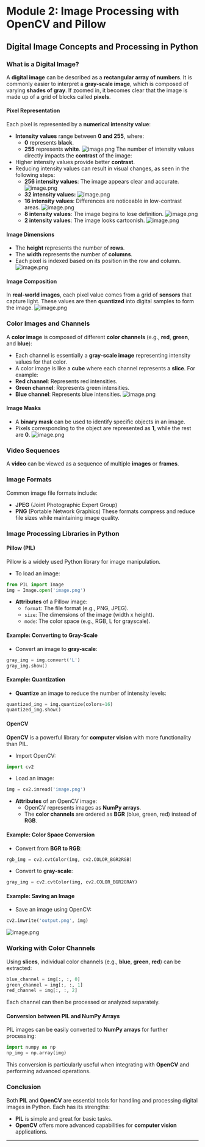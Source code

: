 

# Module 2: Image Processing with OpenCV and Pillow
## Digital Image Concepts and Processing in Python
### What is a Digital Image?
A **digital image** can be described as a **rectangular array of numbers**. It is commonly easier to interpret a **gray-scale image**, which is composed of varying **shades of gray**. If zoomed in, it becomes clear that the image is made up of a grid of blocks called **pixels**.
#### Pixel Representation
Each pixel is represented by a **numerical intensity value**:
- **Intensity values** range between **0 and 255**, where:
	- **0** represents **black**.
	- **255** represents **white**.
![image.png](https://prod-files-secure.s3.us-west-2.amazonaws.com/03e82b26-cccb-4906-bb56-adabcbdc0655/fa1bb4aa-313a-44c2-a7b3-7fa4a8432b08/image.png?X-Amz-Algorithm=AWS4-HMAC-SHA256&X-Amz-Content-Sha256=UNSIGNED-PAYLOAD&X-Amz-Credential=ASIAZI2LB466ZE76Z2PS%2F20250208%2Fus-west-2%2Fs3%2Faws4_request&X-Amz-Date=20250208T081757Z&X-Amz-Expires=3600&X-Amz-Security-Token=IQoJb3JpZ2luX2VjEHAaCXVzLXdlc3QtMiJGMEQCIBlBtSDBjLaVDnGKI7CRkARhrStq6WRuVOHKw2N81b4mAiAw6cPCGkwTZYnwno83N3m9TDl2ciWk%2BP0PuNUh1hMFiyqIBAiJ%2F%2F%2F%2F%2F%2F%2F%2F%2F%2F8BEAAaDDYzNzQyMzE4MzgwNSIMi2uz6Sw0tiXHwD%2FOKtwDQEQCR6Wv%2B45jiekGtT4EF7yK5YSTwzyQZx%2Bk7R23DSxoWXJArGF2vMhThoUscwaxwKXNusl3etT2MKV0h7JR%2BbxKntOpEsopvWKs3%2FvWOWoSDL2Bi8huKSpDILlhyYxCv1gO3eV%2F0I50UjWNJxVZYrrpdGyD4pG9VVe8CzwvsPgi2AKrqFJt5Zb4r8xY1KN3Kn%2FNRF7Pa6U5eafMnzUw3yw7LWPVtmC9lxkMeTxL9we9gb5bNQuBhCZS4iOw6YL8goTStlxBC4OLut4ZKfH7VK5WA%2BhAiPY760YhDiCRlwR4JpuCTPqneOZ4NMvJB17vAWkQ8%2FGe3jykovEhL61EaVmogMUHEmAZZSNzn6nG8p%2Bi5iPlVhdp%2B66T7BxW8FoHUXq6XUIC6cVJlN9a%2FIKwVU0SdLdFuKCPNhIchYA%2BREBwxCqB9sJEIEWVZIvapzC%2B8O7CSOa251YHyth8WA%2F7fjArVK0TjJJPyxOESVfjsLmcRkxeK9JZFP2B4sD9jBU3GcJMlVe6pOOZrlpw8NoZQGVjwgajqFj50s%2BfL0iVA2PbDnybSrqH6%2FMeSroTzNUsJoLXfkvWpaRp1wZcnxwxZHtRxHqg%2F%2B0Iw0U4RicK89fOR6Y6QNFEvoSlgZYwpI6cvQY6pgEbHLNKJ5ffjnOCjZrGO3NQN1Rax9rfnzTLYlpvw1kKNhUPjWO0VFAgctKaI5KJDnC5uenhQj5yKBYp%2FeCJBOrBsL72sIR7mwdYwn3JZ3Vzgboksr8JpDkkw6%2BjFi0U4jJw6VaZXR8ohM4Sv2XGNgoBRoI3RisTYKd%2BFy8D%2Bz5BUV9to1lYFRoIoKud1OTzDkZbXufYE%2BiJBX867aAg7g94%2FFgovyxp&X-Amz-Signature=15f8ab925b5c01b0dd00e6f31c063139be8c1c9739ba5c0c1d440c6011d45f97&X-Amz-SignedHeaders=host&x-id=GetObject)
The number of intensity values directly impacts the **contrast** of the image:
- Higher intensity values provide better **contrast**.
- Reducing intensity values can result in visual changes, as seen in the following steps:
	- **256 intensity values**: The image appears clear and accurate.
![image.png](https://prod-files-secure.s3.us-west-2.amazonaws.com/03e82b26-cccb-4906-bb56-adabcbdc0655/0de7dfb4-99dc-4b87-8932-5165b3c3b775/image.png?X-Amz-Algorithm=AWS4-HMAC-SHA256&X-Amz-Content-Sha256=UNSIGNED-PAYLOAD&X-Amz-Credential=ASIAZI2LB4666PLOSV2F%2F20250208%2Fus-west-2%2Fs3%2Faws4_request&X-Amz-Date=20250208T081757Z&X-Amz-Expires=3600&X-Amz-Security-Token=IQoJb3JpZ2luX2VjEHAaCXVzLXdlc3QtMiJHMEUCIEMaVyI3GhHMkST%2F7Fleno%2For3Nd1%2BuUQEO2Vu4X8DhFAiEApxIDR9i3rJzSuI3wr1t4KainymlkIQHBkKHBmk9CCMEqiAQIiP%2F%2F%2F%2F%2F%2F%2F%2F%2F%2FARAAGgw2Mzc0MjMxODM4MDUiDGguQ1zM61ANQmSvuyrcA5w7zTXbOteLWd0E7lbnvQQLPUEW30d%2FdOZ7R8Wjsv2EUEB3FG%2Bog4VSXGd%2FqcuTUTcL8jBvdDBvZWwaY0f6j90IBsc6Y37slHQTfPl%2FgKaGnVWhmnA6PnW8sGavDDoHX3e%2BAjr1gzUTjhlXIMrexaFV36UfxoYAyl9SX8KkXPrtUdATXyML1hzalbDaNFYDfcD27tBEhFqvWsPdqMYRhJz%2BxAq7hxrB5ly1OTXisVNhVi1ZBmMiEPBK3F7fy1AWaOZqtGiO9o5KlR%2BcMJxmoNgFVPzbLcn6WzLf5caEdMFmhCsSj1NYPGY571Re25qHRJCOi81WcfVAmZ8jXxm9EollwcPnf%2Fx%2FcDKfd%2FYcLPqsVdVjj%2B7Ck8Nrm8JWXbvdExpIyUvL2MjfmBkM%2BBU%2F1C4mrFYDCoeKe5Sy7WeoAvPLyNzLVGJs7Dua5oNmE4MzhJ9wm9GH9vqhR6tH6tp0gHnF85DQHjFDGyWlnh8cIiLwMrqvM9ryvrlB7BNU4O8kk5ZW%2BKlBLTk5HzV6yoajEucDdaJvoD90fXSRgRPpd6vwveFacg0skFiFf7YG13kSonjHUW%2BxzF0vQ%2BJvhp9iCctfl%2FuM2yA84OENKUVVWWzZt16H4xU75MciLlc8MJmOnL0GOqUBYIbRdTG4DpInCR1s4U9fgLNuMir40iN3GUHwswTG6NEP4U%2B%2BTvL9e5YkIsPOJiWEIeP57MwpoX0n7l0tiHtzB1BbdcsHVBhD%2FN7JsCt%2BfK0GNQjYX5JviJHr7hN%2BBmY96QJnm7kDS2fJ4cAsKbQbSDweOhg6mIKryQHz3rDV687nxwPaURinZrups60wjEfTjXU9ZHtv8tVNUS2Jc4wPg1I12grd&X-Amz-Signature=315edcfc53784e49c32bc2102c0de66a9631232a880f46ae6fc9f62f443ca383&X-Amz-SignedHeaders=host&x-id=GetObject)
	- **32 intensity values:**
![image.png](https://prod-files-secure.s3.us-west-2.amazonaws.com/03e82b26-cccb-4906-bb56-adabcbdc0655/7eb81f08-b190-4c5a-ba2b-2a498a15b2c4/image.png?X-Amz-Algorithm=AWS4-HMAC-SHA256&X-Amz-Content-Sha256=UNSIGNED-PAYLOAD&X-Amz-Credential=ASIAZI2LB4666PLOSV2F%2F20250208%2Fus-west-2%2Fs3%2Faws4_request&X-Amz-Date=20250208T081757Z&X-Amz-Expires=3600&X-Amz-Security-Token=IQoJb3JpZ2luX2VjEHAaCXVzLXdlc3QtMiJHMEUCIEMaVyI3GhHMkST%2F7Fleno%2For3Nd1%2BuUQEO2Vu4X8DhFAiEApxIDR9i3rJzSuI3wr1t4KainymlkIQHBkKHBmk9CCMEqiAQIiP%2F%2F%2F%2F%2F%2F%2F%2F%2F%2FARAAGgw2Mzc0MjMxODM4MDUiDGguQ1zM61ANQmSvuyrcA5w7zTXbOteLWd0E7lbnvQQLPUEW30d%2FdOZ7R8Wjsv2EUEB3FG%2Bog4VSXGd%2FqcuTUTcL8jBvdDBvZWwaY0f6j90IBsc6Y37slHQTfPl%2FgKaGnVWhmnA6PnW8sGavDDoHX3e%2BAjr1gzUTjhlXIMrexaFV36UfxoYAyl9SX8KkXPrtUdATXyML1hzalbDaNFYDfcD27tBEhFqvWsPdqMYRhJz%2BxAq7hxrB5ly1OTXisVNhVi1ZBmMiEPBK3F7fy1AWaOZqtGiO9o5KlR%2BcMJxmoNgFVPzbLcn6WzLf5caEdMFmhCsSj1NYPGY571Re25qHRJCOi81WcfVAmZ8jXxm9EollwcPnf%2Fx%2FcDKfd%2FYcLPqsVdVjj%2B7Ck8Nrm8JWXbvdExpIyUvL2MjfmBkM%2BBU%2F1C4mrFYDCoeKe5Sy7WeoAvPLyNzLVGJs7Dua5oNmE4MzhJ9wm9GH9vqhR6tH6tp0gHnF85DQHjFDGyWlnh8cIiLwMrqvM9ryvrlB7BNU4O8kk5ZW%2BKlBLTk5HzV6yoajEucDdaJvoD90fXSRgRPpd6vwveFacg0skFiFf7YG13kSonjHUW%2BxzF0vQ%2BJvhp9iCctfl%2FuM2yA84OENKUVVWWzZt16H4xU75MciLlc8MJmOnL0GOqUBYIbRdTG4DpInCR1s4U9fgLNuMir40iN3GUHwswTG6NEP4U%2B%2BTvL9e5YkIsPOJiWEIeP57MwpoX0n7l0tiHtzB1BbdcsHVBhD%2FN7JsCt%2BfK0GNQjYX5JviJHr7hN%2BBmY96QJnm7kDS2fJ4cAsKbQbSDweOhg6mIKryQHz3rDV687nxwPaURinZrups60wjEfTjXU9ZHtv8tVNUS2Jc4wPg1I12grd&X-Amz-Signature=042605c96fba4bbd2b9237a6af5ccb89a48c9837bdd363ec51e252d5ed6bb829&X-Amz-SignedHeaders=host&x-id=GetObject)
	- **16 intensity values**: Differences are noticeable in low-contrast areas.
![image.png](https://prod-files-secure.s3.us-west-2.amazonaws.com/03e82b26-cccb-4906-bb56-adabcbdc0655/6bf56d44-9a14-4b7b-98c2-1f00b8630f0c/image.png?X-Amz-Algorithm=AWS4-HMAC-SHA256&X-Amz-Content-Sha256=UNSIGNED-PAYLOAD&X-Amz-Credential=ASIAZI2LB4666PLOSV2F%2F20250208%2Fus-west-2%2Fs3%2Faws4_request&X-Amz-Date=20250208T081757Z&X-Amz-Expires=3600&X-Amz-Security-Token=IQoJb3JpZ2luX2VjEHAaCXVzLXdlc3QtMiJHMEUCIEMaVyI3GhHMkST%2F7Fleno%2For3Nd1%2BuUQEO2Vu4X8DhFAiEApxIDR9i3rJzSuI3wr1t4KainymlkIQHBkKHBmk9CCMEqiAQIiP%2F%2F%2F%2F%2F%2F%2F%2F%2F%2FARAAGgw2Mzc0MjMxODM4MDUiDGguQ1zM61ANQmSvuyrcA5w7zTXbOteLWd0E7lbnvQQLPUEW30d%2FdOZ7R8Wjsv2EUEB3FG%2Bog4VSXGd%2FqcuTUTcL8jBvdDBvZWwaY0f6j90IBsc6Y37slHQTfPl%2FgKaGnVWhmnA6PnW8sGavDDoHX3e%2BAjr1gzUTjhlXIMrexaFV36UfxoYAyl9SX8KkXPrtUdATXyML1hzalbDaNFYDfcD27tBEhFqvWsPdqMYRhJz%2BxAq7hxrB5ly1OTXisVNhVi1ZBmMiEPBK3F7fy1AWaOZqtGiO9o5KlR%2BcMJxmoNgFVPzbLcn6WzLf5caEdMFmhCsSj1NYPGY571Re25qHRJCOi81WcfVAmZ8jXxm9EollwcPnf%2Fx%2FcDKfd%2FYcLPqsVdVjj%2B7Ck8Nrm8JWXbvdExpIyUvL2MjfmBkM%2BBU%2F1C4mrFYDCoeKe5Sy7WeoAvPLyNzLVGJs7Dua5oNmE4MzhJ9wm9GH9vqhR6tH6tp0gHnF85DQHjFDGyWlnh8cIiLwMrqvM9ryvrlB7BNU4O8kk5ZW%2BKlBLTk5HzV6yoajEucDdaJvoD90fXSRgRPpd6vwveFacg0skFiFf7YG13kSonjHUW%2BxzF0vQ%2BJvhp9iCctfl%2FuM2yA84OENKUVVWWzZt16H4xU75MciLlc8MJmOnL0GOqUBYIbRdTG4DpInCR1s4U9fgLNuMir40iN3GUHwswTG6NEP4U%2B%2BTvL9e5YkIsPOJiWEIeP57MwpoX0n7l0tiHtzB1BbdcsHVBhD%2FN7JsCt%2BfK0GNQjYX5JviJHr7hN%2BBmY96QJnm7kDS2fJ4cAsKbQbSDweOhg6mIKryQHz3rDV687nxwPaURinZrups60wjEfTjXU9ZHtv8tVNUS2Jc4wPg1I12grd&X-Amz-Signature=63cb4eadc8efc128099b2e5c4c9045234b63c216612b0fef6948145a9efc69d4&X-Amz-SignedHeaders=host&x-id=GetObject)
	- **8 intensity values**: The image begins to lose definition.
![image.png](https://prod-files-secure.s3.us-west-2.amazonaws.com/03e82b26-cccb-4906-bb56-adabcbdc0655/cca05878-ca1a-43e0-8bec-1d146756f9ae/image.png?X-Amz-Algorithm=AWS4-HMAC-SHA256&X-Amz-Content-Sha256=UNSIGNED-PAYLOAD&X-Amz-Credential=ASIAZI2LB4666PLOSV2F%2F20250208%2Fus-west-2%2Fs3%2Faws4_request&X-Amz-Date=20250208T081757Z&X-Amz-Expires=3600&X-Amz-Security-Token=IQoJb3JpZ2luX2VjEHAaCXVzLXdlc3QtMiJHMEUCIEMaVyI3GhHMkST%2F7Fleno%2For3Nd1%2BuUQEO2Vu4X8DhFAiEApxIDR9i3rJzSuI3wr1t4KainymlkIQHBkKHBmk9CCMEqiAQIiP%2F%2F%2F%2F%2F%2F%2F%2F%2F%2FARAAGgw2Mzc0MjMxODM4MDUiDGguQ1zM61ANQmSvuyrcA5w7zTXbOteLWd0E7lbnvQQLPUEW30d%2FdOZ7R8Wjsv2EUEB3FG%2Bog4VSXGd%2FqcuTUTcL8jBvdDBvZWwaY0f6j90IBsc6Y37slHQTfPl%2FgKaGnVWhmnA6PnW8sGavDDoHX3e%2BAjr1gzUTjhlXIMrexaFV36UfxoYAyl9SX8KkXPrtUdATXyML1hzalbDaNFYDfcD27tBEhFqvWsPdqMYRhJz%2BxAq7hxrB5ly1OTXisVNhVi1ZBmMiEPBK3F7fy1AWaOZqtGiO9o5KlR%2BcMJxmoNgFVPzbLcn6WzLf5caEdMFmhCsSj1NYPGY571Re25qHRJCOi81WcfVAmZ8jXxm9EollwcPnf%2Fx%2FcDKfd%2FYcLPqsVdVjj%2B7Ck8Nrm8JWXbvdExpIyUvL2MjfmBkM%2BBU%2F1C4mrFYDCoeKe5Sy7WeoAvPLyNzLVGJs7Dua5oNmE4MzhJ9wm9GH9vqhR6tH6tp0gHnF85DQHjFDGyWlnh8cIiLwMrqvM9ryvrlB7BNU4O8kk5ZW%2BKlBLTk5HzV6yoajEucDdaJvoD90fXSRgRPpd6vwveFacg0skFiFf7YG13kSonjHUW%2BxzF0vQ%2BJvhp9iCctfl%2FuM2yA84OENKUVVWWzZt16H4xU75MciLlc8MJmOnL0GOqUBYIbRdTG4DpInCR1s4U9fgLNuMir40iN3GUHwswTG6NEP4U%2B%2BTvL9e5YkIsPOJiWEIeP57MwpoX0n7l0tiHtzB1BbdcsHVBhD%2FN7JsCt%2BfK0GNQjYX5JviJHr7hN%2BBmY96QJnm7kDS2fJ4cAsKbQbSDweOhg6mIKryQHz3rDV687nxwPaURinZrups60wjEfTjXU9ZHtv8tVNUS2Jc4wPg1I12grd&X-Amz-Signature=4c1ed14d0c820461fcc3dbe230a2f4b82b71d334755876b6a09a9a84cd95da6e&X-Amz-SignedHeaders=host&x-id=GetObject)
	- **2 intensity values**: The image looks cartoonish.
![image.png](https://prod-files-secure.s3.us-west-2.amazonaws.com/03e82b26-cccb-4906-bb56-adabcbdc0655/12da64d7-6b97-44e0-bc2c-52b9c47ce212/image.png?X-Amz-Algorithm=AWS4-HMAC-SHA256&X-Amz-Content-Sha256=UNSIGNED-PAYLOAD&X-Amz-Credential=ASIAZI2LB4666PLOSV2F%2F20250208%2Fus-west-2%2Fs3%2Faws4_request&X-Amz-Date=20250208T081757Z&X-Amz-Expires=3600&X-Amz-Security-Token=IQoJb3JpZ2luX2VjEHAaCXVzLXdlc3QtMiJHMEUCIEMaVyI3GhHMkST%2F7Fleno%2For3Nd1%2BuUQEO2Vu4X8DhFAiEApxIDR9i3rJzSuI3wr1t4KainymlkIQHBkKHBmk9CCMEqiAQIiP%2F%2F%2F%2F%2F%2F%2F%2F%2F%2FARAAGgw2Mzc0MjMxODM4MDUiDGguQ1zM61ANQmSvuyrcA5w7zTXbOteLWd0E7lbnvQQLPUEW30d%2FdOZ7R8Wjsv2EUEB3FG%2Bog4VSXGd%2FqcuTUTcL8jBvdDBvZWwaY0f6j90IBsc6Y37slHQTfPl%2FgKaGnVWhmnA6PnW8sGavDDoHX3e%2BAjr1gzUTjhlXIMrexaFV36UfxoYAyl9SX8KkXPrtUdATXyML1hzalbDaNFYDfcD27tBEhFqvWsPdqMYRhJz%2BxAq7hxrB5ly1OTXisVNhVi1ZBmMiEPBK3F7fy1AWaOZqtGiO9o5KlR%2BcMJxmoNgFVPzbLcn6WzLf5caEdMFmhCsSj1NYPGY571Re25qHRJCOi81WcfVAmZ8jXxm9EollwcPnf%2Fx%2FcDKfd%2FYcLPqsVdVjj%2B7Ck8Nrm8JWXbvdExpIyUvL2MjfmBkM%2BBU%2F1C4mrFYDCoeKe5Sy7WeoAvPLyNzLVGJs7Dua5oNmE4MzhJ9wm9GH9vqhR6tH6tp0gHnF85DQHjFDGyWlnh8cIiLwMrqvM9ryvrlB7BNU4O8kk5ZW%2BKlBLTk5HzV6yoajEucDdaJvoD90fXSRgRPpd6vwveFacg0skFiFf7YG13kSonjHUW%2BxzF0vQ%2BJvhp9iCctfl%2FuM2yA84OENKUVVWWzZt16H4xU75MciLlc8MJmOnL0GOqUBYIbRdTG4DpInCR1s4U9fgLNuMir40iN3GUHwswTG6NEP4U%2B%2BTvL9e5YkIsPOJiWEIeP57MwpoX0n7l0tiHtzB1BbdcsHVBhD%2FN7JsCt%2BfK0GNQjYX5JviJHr7hN%2BBmY96QJnm7kDS2fJ4cAsKbQbSDweOhg6mIKryQHz3rDV687nxwPaURinZrups60wjEfTjXU9ZHtv8tVNUS2Jc4wPg1I12grd&X-Amz-Signature=f7a396ce928f57d5dcaa1fac329821dda1e494095fcce62a7e84db3cc48d8516&X-Amz-SignedHeaders=host&x-id=GetObject)
#### Image Dimensions
- The **height** represents the number of **rows**.
- The **width** represents the number of **columns**.
- Each pixel is indexed based on its position in the row and column.
![image.png](https://prod-files-secure.s3.us-west-2.amazonaws.com/03e82b26-cccb-4906-bb56-adabcbdc0655/ff056335-e79e-4491-b508-30cd45b6c194/image.png?X-Amz-Algorithm=AWS4-HMAC-SHA256&X-Amz-Content-Sha256=UNSIGNED-PAYLOAD&X-Amz-Credential=ASIAZI2LB466ZE76Z2PS%2F20250208%2Fus-west-2%2Fs3%2Faws4_request&X-Amz-Date=20250208T081757Z&X-Amz-Expires=3600&X-Amz-Security-Token=IQoJb3JpZ2luX2VjEHAaCXVzLXdlc3QtMiJGMEQCIBlBtSDBjLaVDnGKI7CRkARhrStq6WRuVOHKw2N81b4mAiAw6cPCGkwTZYnwno83N3m9TDl2ciWk%2BP0PuNUh1hMFiyqIBAiJ%2F%2F%2F%2F%2F%2F%2F%2F%2F%2F8BEAAaDDYzNzQyMzE4MzgwNSIMi2uz6Sw0tiXHwD%2FOKtwDQEQCR6Wv%2B45jiekGtT4EF7yK5YSTwzyQZx%2Bk7R23DSxoWXJArGF2vMhThoUscwaxwKXNusl3etT2MKV0h7JR%2BbxKntOpEsopvWKs3%2FvWOWoSDL2Bi8huKSpDILlhyYxCv1gO3eV%2F0I50UjWNJxVZYrrpdGyD4pG9VVe8CzwvsPgi2AKrqFJt5Zb4r8xY1KN3Kn%2FNRF7Pa6U5eafMnzUw3yw7LWPVtmC9lxkMeTxL9we9gb5bNQuBhCZS4iOw6YL8goTStlxBC4OLut4ZKfH7VK5WA%2BhAiPY760YhDiCRlwR4JpuCTPqneOZ4NMvJB17vAWkQ8%2FGe3jykovEhL61EaVmogMUHEmAZZSNzn6nG8p%2Bi5iPlVhdp%2B66T7BxW8FoHUXq6XUIC6cVJlN9a%2FIKwVU0SdLdFuKCPNhIchYA%2BREBwxCqB9sJEIEWVZIvapzC%2B8O7CSOa251YHyth8WA%2F7fjArVK0TjJJPyxOESVfjsLmcRkxeK9JZFP2B4sD9jBU3GcJMlVe6pOOZrlpw8NoZQGVjwgajqFj50s%2BfL0iVA2PbDnybSrqH6%2FMeSroTzNUsJoLXfkvWpaRp1wZcnxwxZHtRxHqg%2F%2B0Iw0U4RicK89fOR6Y6QNFEvoSlgZYwpI6cvQY6pgEbHLNKJ5ffjnOCjZrGO3NQN1Rax9rfnzTLYlpvw1kKNhUPjWO0VFAgctKaI5KJDnC5uenhQj5yKBYp%2FeCJBOrBsL72sIR7mwdYwn3JZ3Vzgboksr8JpDkkw6%2BjFi0U4jJw6VaZXR8ohM4Sv2XGNgoBRoI3RisTYKd%2BFy8D%2Bz5BUV9to1lYFRoIoKud1OTzDkZbXufYE%2BiJBX867aAg7g94%2FFgovyxp&X-Amz-Signature=88bfe1c055a1da473c604ff2b38937f3ace0e9f646d7a29d4b5d2dfb5e3e46d2&X-Amz-SignedHeaders=host&x-id=GetObject)
#### Image Composition
In **real-world images**, each pixel value comes from a grid of **sensors** that capture light. These values are then **quantized** into digital samples to form the image.
![image.png](https://prod-files-secure.s3.us-west-2.amazonaws.com/03e82b26-cccb-4906-bb56-adabcbdc0655/0c721ea0-409b-4d32-b630-a00d6f170d18/image.png?X-Amz-Algorithm=AWS4-HMAC-SHA256&X-Amz-Content-Sha256=UNSIGNED-PAYLOAD&X-Amz-Credential=ASIAZI2LB466ZE76Z2PS%2F20250208%2Fus-west-2%2Fs3%2Faws4_request&X-Amz-Date=20250208T081757Z&X-Amz-Expires=3600&X-Amz-Security-Token=IQoJb3JpZ2luX2VjEHAaCXVzLXdlc3QtMiJGMEQCIBlBtSDBjLaVDnGKI7CRkARhrStq6WRuVOHKw2N81b4mAiAw6cPCGkwTZYnwno83N3m9TDl2ciWk%2BP0PuNUh1hMFiyqIBAiJ%2F%2F%2F%2F%2F%2F%2F%2F%2F%2F8BEAAaDDYzNzQyMzE4MzgwNSIMi2uz6Sw0tiXHwD%2FOKtwDQEQCR6Wv%2B45jiekGtT4EF7yK5YSTwzyQZx%2Bk7R23DSxoWXJArGF2vMhThoUscwaxwKXNusl3etT2MKV0h7JR%2BbxKntOpEsopvWKs3%2FvWOWoSDL2Bi8huKSpDILlhyYxCv1gO3eV%2F0I50UjWNJxVZYrrpdGyD4pG9VVe8CzwvsPgi2AKrqFJt5Zb4r8xY1KN3Kn%2FNRF7Pa6U5eafMnzUw3yw7LWPVtmC9lxkMeTxL9we9gb5bNQuBhCZS4iOw6YL8goTStlxBC4OLut4ZKfH7VK5WA%2BhAiPY760YhDiCRlwR4JpuCTPqneOZ4NMvJB17vAWkQ8%2FGe3jykovEhL61EaVmogMUHEmAZZSNzn6nG8p%2Bi5iPlVhdp%2B66T7BxW8FoHUXq6XUIC6cVJlN9a%2FIKwVU0SdLdFuKCPNhIchYA%2BREBwxCqB9sJEIEWVZIvapzC%2B8O7CSOa251YHyth8WA%2F7fjArVK0TjJJPyxOESVfjsLmcRkxeK9JZFP2B4sD9jBU3GcJMlVe6pOOZrlpw8NoZQGVjwgajqFj50s%2BfL0iVA2PbDnybSrqH6%2FMeSroTzNUsJoLXfkvWpaRp1wZcnxwxZHtRxHqg%2F%2B0Iw0U4RicK89fOR6Y6QNFEvoSlgZYwpI6cvQY6pgEbHLNKJ5ffjnOCjZrGO3NQN1Rax9rfnzTLYlpvw1kKNhUPjWO0VFAgctKaI5KJDnC5uenhQj5yKBYp%2FeCJBOrBsL72sIR7mwdYwn3JZ3Vzgboksr8JpDkkw6%2BjFi0U4jJw6VaZXR8ohM4Sv2XGNgoBRoI3RisTYKd%2BFy8D%2Bz5BUV9to1lYFRoIoKud1OTzDkZbXufYE%2BiJBX867aAg7g94%2FFgovyxp&X-Amz-Signature=2845cc8b3807a233d7cafa0ff25c1551d6285463193b6de311fb016f817efb80&X-Amz-SignedHeaders=host&x-id=GetObject)
### Color Images and Channels
A **color image** is composed of different **color channels** (e.g., **red**, **green**, and **blue**):
- Each channel is essentially a **gray-scale image** representing intensity values for that color.
- A color image is like a **cube** where each channel represents a **slice**.
For example:
- **Red channel**: Represents red intensities.
- **Green channel**: Represents green intensities.
- **Blue channel**: Represents blue intensities.
![image.png](https://prod-files-secure.s3.us-west-2.amazonaws.com/03e82b26-cccb-4906-bb56-adabcbdc0655/c0cc17c9-842f-413f-82e8-f3f44278cf74/image.png?X-Amz-Algorithm=AWS4-HMAC-SHA256&X-Amz-Content-Sha256=UNSIGNED-PAYLOAD&X-Amz-Credential=ASIAZI2LB466ZE76Z2PS%2F20250208%2Fus-west-2%2Fs3%2Faws4_request&X-Amz-Date=20250208T081757Z&X-Amz-Expires=3600&X-Amz-Security-Token=IQoJb3JpZ2luX2VjEHAaCXVzLXdlc3QtMiJGMEQCIBlBtSDBjLaVDnGKI7CRkARhrStq6WRuVOHKw2N81b4mAiAw6cPCGkwTZYnwno83N3m9TDl2ciWk%2BP0PuNUh1hMFiyqIBAiJ%2F%2F%2F%2F%2F%2F%2F%2F%2F%2F8BEAAaDDYzNzQyMzE4MzgwNSIMi2uz6Sw0tiXHwD%2FOKtwDQEQCR6Wv%2B45jiekGtT4EF7yK5YSTwzyQZx%2Bk7R23DSxoWXJArGF2vMhThoUscwaxwKXNusl3etT2MKV0h7JR%2BbxKntOpEsopvWKs3%2FvWOWoSDL2Bi8huKSpDILlhyYxCv1gO3eV%2F0I50UjWNJxVZYrrpdGyD4pG9VVe8CzwvsPgi2AKrqFJt5Zb4r8xY1KN3Kn%2FNRF7Pa6U5eafMnzUw3yw7LWPVtmC9lxkMeTxL9we9gb5bNQuBhCZS4iOw6YL8goTStlxBC4OLut4ZKfH7VK5WA%2BhAiPY760YhDiCRlwR4JpuCTPqneOZ4NMvJB17vAWkQ8%2FGe3jykovEhL61EaVmogMUHEmAZZSNzn6nG8p%2Bi5iPlVhdp%2B66T7BxW8FoHUXq6XUIC6cVJlN9a%2FIKwVU0SdLdFuKCPNhIchYA%2BREBwxCqB9sJEIEWVZIvapzC%2B8O7CSOa251YHyth8WA%2F7fjArVK0TjJJPyxOESVfjsLmcRkxeK9JZFP2B4sD9jBU3GcJMlVe6pOOZrlpw8NoZQGVjwgajqFj50s%2BfL0iVA2PbDnybSrqH6%2FMeSroTzNUsJoLXfkvWpaRp1wZcnxwxZHtRxHqg%2F%2B0Iw0U4RicK89fOR6Y6QNFEvoSlgZYwpI6cvQY6pgEbHLNKJ5ffjnOCjZrGO3NQN1Rax9rfnzTLYlpvw1kKNhUPjWO0VFAgctKaI5KJDnC5uenhQj5yKBYp%2FeCJBOrBsL72sIR7mwdYwn3JZ3Vzgboksr8JpDkkw6%2BjFi0U4jJw6VaZXR8ohM4Sv2XGNgoBRoI3RisTYKd%2BFy8D%2Bz5BUV9to1lYFRoIoKud1OTzDkZbXufYE%2BiJBX867aAg7g94%2FFgovyxp&X-Amz-Signature=379a25470e9f607fec465c2f2db81e53e2ecbb401c980226d35f36ee1623df70&X-Amz-SignedHeaders=host&x-id=GetObject)
#### Image Masks
- A **binary mask** can be used to identify specific objects in an image.
- Pixels corresponding to the object are represented as **1**, while the rest are **0**.
![image.png](https://prod-files-secure.s3.us-west-2.amazonaws.com/03e82b26-cccb-4906-bb56-adabcbdc0655/667eab4d-d19d-4618-81d0-663b6beb002c/image.png?X-Amz-Algorithm=AWS4-HMAC-SHA256&X-Amz-Content-Sha256=UNSIGNED-PAYLOAD&X-Amz-Credential=ASIAZI2LB466ZE76Z2PS%2F20250208%2Fus-west-2%2Fs3%2Faws4_request&X-Amz-Date=20250208T081757Z&X-Amz-Expires=3600&X-Amz-Security-Token=IQoJb3JpZ2luX2VjEHAaCXVzLXdlc3QtMiJGMEQCIBlBtSDBjLaVDnGKI7CRkARhrStq6WRuVOHKw2N81b4mAiAw6cPCGkwTZYnwno83N3m9TDl2ciWk%2BP0PuNUh1hMFiyqIBAiJ%2F%2F%2F%2F%2F%2F%2F%2F%2F%2F8BEAAaDDYzNzQyMzE4MzgwNSIMi2uz6Sw0tiXHwD%2FOKtwDQEQCR6Wv%2B45jiekGtT4EF7yK5YSTwzyQZx%2Bk7R23DSxoWXJArGF2vMhThoUscwaxwKXNusl3etT2MKV0h7JR%2BbxKntOpEsopvWKs3%2FvWOWoSDL2Bi8huKSpDILlhyYxCv1gO3eV%2F0I50UjWNJxVZYrrpdGyD4pG9VVe8CzwvsPgi2AKrqFJt5Zb4r8xY1KN3Kn%2FNRF7Pa6U5eafMnzUw3yw7LWPVtmC9lxkMeTxL9we9gb5bNQuBhCZS4iOw6YL8goTStlxBC4OLut4ZKfH7VK5WA%2BhAiPY760YhDiCRlwR4JpuCTPqneOZ4NMvJB17vAWkQ8%2FGe3jykovEhL61EaVmogMUHEmAZZSNzn6nG8p%2Bi5iPlVhdp%2B66T7BxW8FoHUXq6XUIC6cVJlN9a%2FIKwVU0SdLdFuKCPNhIchYA%2BREBwxCqB9sJEIEWVZIvapzC%2B8O7CSOa251YHyth8WA%2F7fjArVK0TjJJPyxOESVfjsLmcRkxeK9JZFP2B4sD9jBU3GcJMlVe6pOOZrlpw8NoZQGVjwgajqFj50s%2BfL0iVA2PbDnybSrqH6%2FMeSroTzNUsJoLXfkvWpaRp1wZcnxwxZHtRxHqg%2F%2B0Iw0U4RicK89fOR6Y6QNFEvoSlgZYwpI6cvQY6pgEbHLNKJ5ffjnOCjZrGO3NQN1Rax9rfnzTLYlpvw1kKNhUPjWO0VFAgctKaI5KJDnC5uenhQj5yKBYp%2FeCJBOrBsL72sIR7mwdYwn3JZ3Vzgboksr8JpDkkw6%2BjFi0U4jJw6VaZXR8ohM4Sv2XGNgoBRoI3RisTYKd%2BFy8D%2Bz5BUV9to1lYFRoIoKud1OTzDkZbXufYE%2BiJBX867aAg7g94%2FFgovyxp&X-Amz-Signature=052f6c83077416ed81f18a07e673eeac8c13fe036cd21ec79fe06f6c32b2524d&X-Amz-SignedHeaders=host&x-id=GetObject)
### Video Sequences
A **video** can be viewed as a sequence of multiple **images** or **frames**.
### Image Formats
Common image file formats include:
- **JPEG** (Joint Photographic Expert Group)
- **PNG** (Portable Network Graphics)
These formats compress and reduce file sizes while maintaining image quality.
### Image Processing Libraries in Python
#### Pillow (PIL)
Pillow is a widely used Python library for image manipulation.
- To load an image:
```python
from PIL import Image
img = Image.open('image.png')
```
- **Attributes** of a Pillow image:
	- `format`: The file format (e.g., PNG, JPEG).
	- `size`: The dimensions of the image (width x height).
	- `mode`: The color space (e.g., RGB, L for grayscale).
#### Example: Converting to Gray-Scale
- Convert an image to **gray-scale**:
```python
gray_img = img.convert('L')
gray_img.show()
```
#### Example: Quantization
- **Quantize** an image to reduce the number of intensity levels:
```python
quantized_img = img.quantize(colors=16)
quantized_img.show()
```
#### OpenCV
**OpenCV** is a powerful library for **computer vision** with more functionality than PIL.
- Import OpenCV:
```python
import cv2
```
- Load an image:
```python
img = cv2.imread('image.png')
```
- **Attributes** of an OpenCV image:
	- OpenCV represents images as **NumPy arrays**.
	- The **color channels** are ordered as **BGR** (blue, green, red) instead of **RGB**.
#### Example: Color Space Conversion
- Convert from **BGR to RGB**:
```python
rgb_img = cv2.cvtColor(img, cv2.COLOR_BGR2RGB)
```
- Convert to **gray-scale**:
```python
gray_img = cv2.cvtColor(img, cv2.COLOR_BGR2GRAY)
```
#### Example: Saving an Image
- Save an image using OpenCV:
```python
cv2.imwrite('output.png', img)
```
![image.png](https://prod-files-secure.s3.us-west-2.amazonaws.com/03e82b26-cccb-4906-bb56-adabcbdc0655/25fcc977-54ea-484c-997e-9b6bd016f347/image.png?X-Amz-Algorithm=AWS4-HMAC-SHA256&X-Amz-Content-Sha256=UNSIGNED-PAYLOAD&X-Amz-Credential=ASIAZI2LB466ZE76Z2PS%2F20250208%2Fus-west-2%2Fs3%2Faws4_request&X-Amz-Date=20250208T081757Z&X-Amz-Expires=3600&X-Amz-Security-Token=IQoJb3JpZ2luX2VjEHAaCXVzLXdlc3QtMiJGMEQCIBlBtSDBjLaVDnGKI7CRkARhrStq6WRuVOHKw2N81b4mAiAw6cPCGkwTZYnwno83N3m9TDl2ciWk%2BP0PuNUh1hMFiyqIBAiJ%2F%2F%2F%2F%2F%2F%2F%2F%2F%2F8BEAAaDDYzNzQyMzE4MzgwNSIMi2uz6Sw0tiXHwD%2FOKtwDQEQCR6Wv%2B45jiekGtT4EF7yK5YSTwzyQZx%2Bk7R23DSxoWXJArGF2vMhThoUscwaxwKXNusl3etT2MKV0h7JR%2BbxKntOpEsopvWKs3%2FvWOWoSDL2Bi8huKSpDILlhyYxCv1gO3eV%2F0I50UjWNJxVZYrrpdGyD4pG9VVe8CzwvsPgi2AKrqFJt5Zb4r8xY1KN3Kn%2FNRF7Pa6U5eafMnzUw3yw7LWPVtmC9lxkMeTxL9we9gb5bNQuBhCZS4iOw6YL8goTStlxBC4OLut4ZKfH7VK5WA%2BhAiPY760YhDiCRlwR4JpuCTPqneOZ4NMvJB17vAWkQ8%2FGe3jykovEhL61EaVmogMUHEmAZZSNzn6nG8p%2Bi5iPlVhdp%2B66T7BxW8FoHUXq6XUIC6cVJlN9a%2FIKwVU0SdLdFuKCPNhIchYA%2BREBwxCqB9sJEIEWVZIvapzC%2B8O7CSOa251YHyth8WA%2F7fjArVK0TjJJPyxOESVfjsLmcRkxeK9JZFP2B4sD9jBU3GcJMlVe6pOOZrlpw8NoZQGVjwgajqFj50s%2BfL0iVA2PbDnybSrqH6%2FMeSroTzNUsJoLXfkvWpaRp1wZcnxwxZHtRxHqg%2F%2B0Iw0U4RicK89fOR6Y6QNFEvoSlgZYwpI6cvQY6pgEbHLNKJ5ffjnOCjZrGO3NQN1Rax9rfnzTLYlpvw1kKNhUPjWO0VFAgctKaI5KJDnC5uenhQj5yKBYp%2FeCJBOrBsL72sIR7mwdYwn3JZ3Vzgboksr8JpDkkw6%2BjFi0U4jJw6VaZXR8ohM4Sv2XGNgoBRoI3RisTYKd%2BFy8D%2Bz5BUV9to1lYFRoIoKud1OTzDkZbXufYE%2BiJBX867aAg7g94%2FFgovyxp&X-Amz-Signature=62f939b145a45a9f30e3b500d14c06705a7d5844de333904c5e114be83adf827&X-Amz-SignedHeaders=host&x-id=GetObject)
### Working with Color Channels
Using **slices**, individual color channels (e.g., **blue**, **green**, **red**) can be extracted:
```python
blue_channel = img[:, :, 0]
green_channel = img[:, :, 1]
red_channel = img[:, :, 2]
```
Each channel can then be processed or analyzed separately.
#### Conversion between PIL and NumPy Arrays
PIL images can be easily converted to **NumPy arrays** for further processing:
```python
import numpy as np
np_img = np.array(img)
```
This conversion is particularly useful when integrating with **OpenCV** and performing advanced operations.
### Conclusion
Both **PIL** and **OpenCV** are essential tools for handling and processing digital images in Python. Each has its strengths:
- **PIL** is simple and great for basic tasks.
- **OpenCV** offers more advanced capabilities for **computer vision** applications.
___


